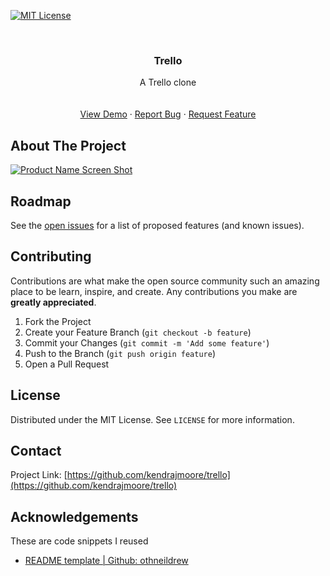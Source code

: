 
[![MIT License][license-shield]][license-url]




<!-- PROJECT LOGO -->
<br />
<p align="center">
  <h3 align="center">Trello</h3>

  <p align="center">
    A Trello clone
    <br />
    <br />
    <br />
    <a href="https://kendrajmoore.github.io/trello/">View Demo</a>
    ·
    <a href="https://github.com/kendrajmoore/trello/issues">Report Bug</a>
    ·
    <a href="https://github.com/kendrajmoore/trello/issues">Request Feature</a>
  </p>
</p>




<!-- ABOUT THE PROJECT -->
## About The Project

[![Product Name Screen Shot][product-screenshot]](https://i.ibb.co/kVZqNrK/Screen-Shot-2022-01-09-at-10-00-10-AM.png)




<!-- ROADMAP -->
## Roadmap

See the [open issues](https://github.com/kendrajmoore/trello/issues) for a list of proposed features (and known issues).



<!-- CONTRIBUTING -->
## Contributing

Contributions are what make the open source community such an amazing place to be learn, inspire, and create. Any contributions you make are **greatly appreciated**.

1. Fork the Project
2. Create your Feature Branch (`git checkout -b feature`)
3. Commit your Changes (`git commit -m 'Add some feature'`)
4. Push to the Branch (`git push origin feature`)
5. Open a Pull Request



<!-- LICENSE -->
## License

Distributed under the MIT License. See `LICENSE` for more information.



<!-- CONTACT -->
## Contact

Project Link: [https://github.com/kendrajmoore/trello](https://github.com/kendrajmoore/trello)



<!-- ACKNOWLEDGEMENTS -->
## Acknowledgements
These are code snippets I reused 

* [README template | Github: othneildrew](https://github.com/othneildrew/Best-README-Template)






[license-shield]: https://img.shields.io/badge/License-MIT-yellow.svg
[license-url]: https://opensource.org/licenses/MIT
[linkedin-shield]: https://img.shields.io/badge/-LinkedIn-black.svg?style=for-the-badge&logo=linkedin&colorB=555
[linkedin-url]: https://www.linkedin.com/in/kendrajmoore/
[product-screenshot]: https://i.ibb.co/kVZqNrK/Screen-Shot-2022-01-09-at-10-00-10-AM.png